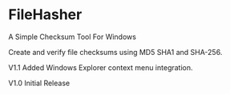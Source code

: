 # FileHasher
A Simple Checksum Tool For Windows

Create and verify file checksums using MD5 SHA1 and SHA-256.

V1.1
Added Windows Explorer context menu integration.

V1.0
Initial Release